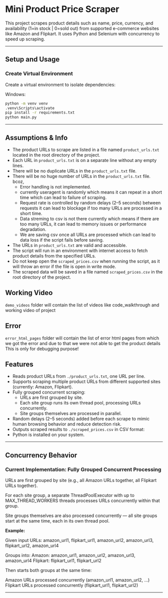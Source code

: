 # Mini Product Price Scraper

This project scrapes product details such as name, price, currency, and availability (1=in stock | 0=sold out) from supported e-commerce websites like Amazon and Flipkart. It uses Python and Selenium with concurrency to speed up scraping.

---

## Setup and Usage

### Create Virtual Environment

Create a virtual environment to isolate dependencies:

Windows:
```bash 
python -m venv venv
.venv\Scripts\activate
pip install -r requirements.txt
python main.py
```

---

## Assumptions & Info
- The product URLs to scrape are listed in a file named `product_urls.txt` located in the root directory of the project.
- Each URL in `product_urls.txt` is on a separate line without any empty lines.
- There will be no duplicate URLs in the `product_urls.txt` file.
- There will be no huge number of URLs in the `product_urls.txt` file. bcoz,
    - Error handling is not implemented.
    - currently useragent is randomly which means it can repeat in a short time which can lead to failure of scraping.
    - Request rate is controlled by random delays (2–5 seconds) between requests it can lead to blockage if too many URLs are processed in a short time.
    - Data streming to csv is not there currently which means if there are too many URLs, it can lead to memory issues or performance degradation.
    - We are saving csv once all URLs are processed which can lead to data loss if the script fails before saving.
- The URLs in `product_urls.txt` are valid and accessible.
- The script will run in an environment with internet access to fetch product details from the specified URLs.
- Do not keep open the `scraped_prices.csv` when running the script, as it will throw an error if the file is open in write mode.
- The scraped data will be saved in a file named `scraped_prices.csv` in the root directory of the project.


## Working Video
`demo_videos` folder will contain the list of videos like code_walkthrough and working video of project


## Error
`error_html_pages` folder will contain the list of error html pages from which we got the error and due to that we were not able to get the product details
This is only for debugging purpose!



## Features

- Reads product URLs from `./product_urls.txt`, one URL per line.
- Supports scraping multiple product URLs from different supported sites (currently: Amazon, Flipkart).
- Fully grouped concurrent scraping:
  - URLs are first grouped by site.
  - Each site group runs its own thread pool, processing URLs concurrently.
  - Site groups themselves are processed in parallel.
- Random delays (2–5 seconds) added before each scrape to mimic human browsing behavior and reduce detection risk.
- Outputs scraped results to `./scraped_prices.csv` in CSV format:
- Python is installed on your system.

---

## Concurrency Behavior

### Current Implementation: Fully Grouped Concurrent Processing
URLs are first grouped by site (e.g., all Amazon URLs together, all Flipkart URLs together).

For each site group, a separate ThreadPoolExecutor with up to MAX_THREAD_WORKERS threads processes URLs concurrently within that group.

Site groups themselves are also processed concurrently — all site groups start at the same time, each in its own thread pool.

**Example:**

Given input URLs:
amazon_url1, flipkart_url1, amazon_url2, amazon_url3, flipkart_url2, amazon_url4

Groups into:
Amazon:    amazon_url1, amazon_url2, amazon_url3, amazon_url4
Flipkart:  flipkart_url1, flipkart_url2

Then starts both groups at the same time:

Amazon URLs processed concurrently (amazon_url1, amazon_url2, …)
Flipkart URLs processed concurrently (flipkart_url1, flipkart_url2)

---
